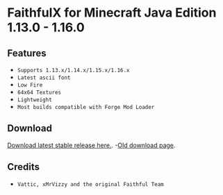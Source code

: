 # FaithfulX for Minecraft Java Edition 1.13.0 - 1.16.0

## Features
+ `Supports 1.13.x/1.14.x/1.15.x/1.16.x`
+ `Latest ascii font`
+ `Low Fire`
+ `64x64 Textures`
+ `Lightweight`
+ `Most builds compatible with Forge Mod Loader`

## Download
[Download latest stable release here.](https://github.com/arm64nerd/FaithfulX/releases/latest).
-[Old download page](https://github.com/arm64nerd/FaithfulX/releases/).
## Credits
+ `Vattic, xMrVizzy and the original Faithful Team`
